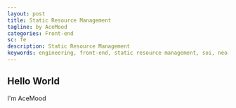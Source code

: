 ```yaml
---
layout: post
title: Static Resource Management
tagline: by AceMood
categories: Front-end
sc: fe
description: Static Resource Management
keywords: engineering, front-end, static resource management, soi, neo-core
---
```


## Hello World
I'm AceMood

